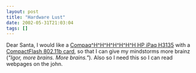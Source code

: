 ```yaml
---
layout: post
title: "Hardware Lust"
date: 2002-05-31T21:03:04
tags: []
---
```


Dear Santa, I would like a [Compaq^H^H^H^H^H^H^H HP iPaq H3135][1] with a [CompactFlash 802.11b card][2], so that I can give my mindstorms more brainz (_"Igor, more brains. More brains."_). Also so I need this so I can read webpages on the john. 

   [1]: http://www.notebooktrade.com/outlet/Handhelds/Compaq/iPAQ_Pocket_PC_H3135_Refurbished.html
   [2]: http://www.cruxworks.com/cruxworks/showdetails.phtml?cw=507967



